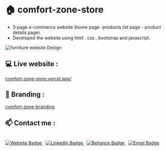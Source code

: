 # 🏠 comfort-zone-store

- 3 page e-commerce website (home page -products list  page - product details page). 
- Developed the website using html , css , bootstrap and javascript. 

  
 <img src="https://cdn.dribbble.com/users/7295990/screenshots/20320690/media/89d4e7359c18d86618e1e2b60f61fd27.png?compress=1&resize=768x576&vertical=top" alt="furniture website Design" /></p>


## 💻 Live website :
<a href="https://comfort-zone-store.vercel.app/">comfort-zone-store.vercel.app/</a>
## 🎨 Branding :
<a href="https://www.behance.net/gallery/154069565/Furnitur-_website-_branding-UiUx">comfort-zone-branding</a>

## 📫 Contact me :
<br>

<div id="badges" align="left">
  <a href="https://aliaanabil.vercel.app/">
    <img src="https://img.shields.io/badge/my website-blue?style=for-the-badge&logo=my website&logoColor=white&color=1347B4" alt="Website Badge" />
  </a>&nbsp;
  <a href="https://www.linkedin.com/in/aliaa-nabil/">
    <img src="https://img.shields.io/badge/LinkedIn-blue?style=for-the-badge&logo=linkedin&logoColor=white" alt="LinkedIn Badge"/>
  </a>&nbsp;

  <a href="https://www.behance.net/aliaanabil">
    <img src="https://img.shields.io/badge/Behance-0054F7?style=for-the-badge&logo=behance&logoColor=white" alt="Behance Badge" />
  </a>&nbsp;
  <a href="mailto:aliaa.nabil.design@gmail.com">
    <img src="https://img.shields.io/badge/Gmail-blue?style=for-the-badge&logo=gmail&logoColor=white&color=bb001b" alt="Email Badge" />
  </a>
</div>
